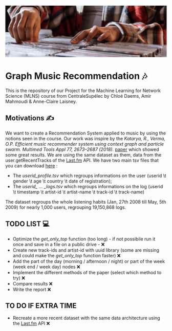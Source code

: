 ![cover](cover_MLNS.jpg)
# Graph Music Recommendation 🎶 
This is the repository of our Project for the Machine Learning for Network Science (MLNS) course from CentraleSupélec by Chloé Daems, Amir Mahmoudi & Anne-Claire Laisney.

## Motivations ✍️

We want to create a Recommendation System applied to music by using the notions seen in the course. Our work was inspire by the *Katarya, R., Verma, O.P. Efficient music recommender system using context graph and particle swarm. Multimed Tools Appl 77, 2673–2687 (2018).* [paper](URL 'https://link.springer.com/article/10.1007/s11042-017-4447-x') which showed some great results. We are using the same dataset as them, data from the user.getRecentTracks of the [Last.fm](URL 'https://www.last.fm/api/show/user.getRecentTracks') API. 
We have two main tsv files that you can download [here](URL 'http://mtg.upf.edu/static/datasets/last.fm/lastfm-dataset-1K.tar.gz') :

* The *userid_profile.tsv* which regroups informations on the user (userid \t gender \t age \t country \t date of registration);
* The *userid_ ... _logs.tsv* which regroups informations on the log (userid \t timestamp \t artist-id \t artist-name \t track-id \t track-name)

The dataset regroups the whole listening habits (Jan, 27th 2008 till May, 5th 2009) for nearly 1,000 users, regrouping 19,150,868 logs.

## TODO LIST 💻
* Optimize the *get_only_top* function (too long) - if not possibile run it once and save in a file on a public drive - ❌
* Create new track-ids and artist-id with uuid library (some are missing and could make the *get_only_top* function faster) ❌
* Add the part of the day (morning / afternoon / night) or part of the week (week end / week day) nodes ❌
* Implement the different methods of the paper (select which method to try) ❌
* Compare results ❌
* Write the report ❌

## TO DO IF EXTRA TIME
* Recreate a more recent dataset with the same data architecture using the [Last.fm](URL 'https://www.last.fm/api/show/user.getRecentTracks') API ❌

